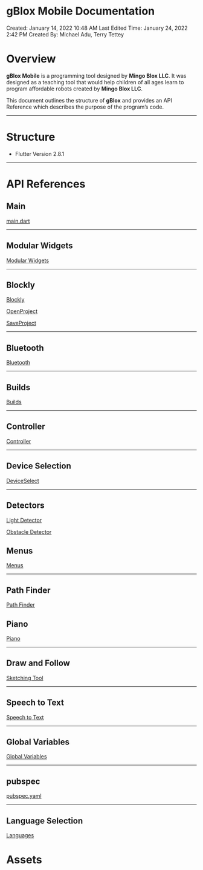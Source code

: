 # gBlox Mobile Documentation

Created: January 14, 2022 10:48 AM
Last Edited Time: January 24, 2022 2:42 PM
Created By: Michael Adu, Terry Tettey

# Overview

**gBlox Mobile** is a programming tool designed by **Mingo Blox LLC**. It was designed as a teaching tool that would help children of all ages learn to program affordable robots created by **Mingo Blox LLC**.

This document outlines the structure of **gBlox** and provides an API Reference which describes the purpose of the program’s code.

---

# Structure

- Flutter Version 2.8.1

---

# API References

## Main

[main.dart](Documentation/gBlox%20Mobile%20Documentation%2069e44b3a3e144f65844808f9965526f8/main%20dart%2067fab668d247491e8405c0c26fdbadec.md)

---

## Modular Widgets

[Modular Widgets](Documentation/gBlox%20Mobile%20Documentation%2069e44b3a3e144f65844808f9965526f8/Modular%20Widgets%2072c25ed16f334935a10e40f350c66396.md)

---

## Blockly

[Blockly](Documentation/gBlox%20Mobile%20Documentation%2069e44b3a3e144f65844808f9965526f8/Blockly%200a30f6dea44a4764977494fb751bfbbe.md)

[OpenProject](Documentation/gBlox%20Mobile%20Documentation%2069e44b3a3e144f65844808f9965526f8/OpenProject%205eeb0d40c63b4d3db2cf0280d0f40e04.md)

[SaveProject](Documentation/gBlox%20Mobile%20Documentation%2069e44b3a3e144f65844808f9965526f8/SaveProject%201bbbefafa25f4cc2be4f737680457841.md)

---

## Bluetooth

[Bluetooth](Documentation/gBlox%20Mobile%20Documentation%2069e44b3a3e144f65844808f9965526f8/Bluetooth%208bc8d4623c54494ca438a6e1766c4b11.md)

---

## Builds

[Builds](Documentation/gBlox%20Mobile%20Documentation%2069e44b3a3e144f65844808f9965526f8/Builds%20ac6ab7595121430d83b7fe02fe35124e.md)

---

## Controller

[Controller](Documentation/gBlox%20Mobile%20Documentation%2069e44b3a3e144f65844808f9965526f8/Controller%20165b42cd565049c58c18eb25a4c1f4ac.md)

---

## Device Selection

[DeviceSelect](Documentation/gBlox%20Mobile%20Documentation%2069e44b3a3e144f65844808f9965526f8/DeviceSelect%207db49aaa7e38469d913e8d66cc712966.md)

---

## Detectors

[Light Detector](Documentation/gBlox%20Mobile%20Documentation%2069e44b3a3e144f65844808f9965526f8/Light%20Detector%2004382407765943968d2058e1f95346f2.md)

[Obstacle Detector](Documentation/gBlox%20Mobile%20Documentation%2069e44b3a3e144f65844808f9965526f8/Obstacle%20Detector%20fe2100d3f3084473804b740ef8da72e9.md)

## Menus

[Menus](Documentation/gBlox%20Mobile%20Documentation%2069e44b3a3e144f65844808f9965526f8/Menus%203811786855f945b395875ac60ae391b5.md)

---

## Path Finder

[Path Finder](Documentation/gBlox%20Mobile%20Documentation%2069e44b3a3e144f65844808f9965526f8/Path%20Finder%20927e9f212df34670b4441b5e50dec734.md)

## Piano

[Piano](Documentation/gBlox%20Mobile%20Documentation%2069e44b3a3e144f65844808f9965526f8/Piano%20aa29adb286cb49c586101733505473ba.md)

---

## Draw and Follow

[Sketching Tool](Documentation/gBlox%20Mobile%20Documentation%2069e44b3a3e144f65844808f9965526f8/Sketching%20Tool%2022dacbb2c33f4ad08b2358519b650fa5.md)

---

## Speech to Text

[Speech to Text](Documentation/gBlox%20Mobile%20Documentation%2069e44b3a3e144f65844808f9965526f8/Speech%20to%20Text%203edceb0fd71b4292ac2d5b2937130503.md)

---

## Global Variables

[Global Variables](Documentation/gBlox%20Mobile%20Documentation%2069e44b3a3e144f65844808f9965526f8/Global%20Variables%204995aebf11814923a4d95181e8a423b9.md)

---

## pubspec

[pubspec.yaml](Documentation/gBlox%20Mobile%20Documentation%2069e44b3a3e144f65844808f9965526f8/pubspec%20yaml%207a79394f584e4d41ac2c092e254a335d.md)

---

## Language Selection

[Languages](Documentation/gBlox%20Mobile%20Documentation%2069e44b3a3e144f65844808f9965526f8/Languages%20569cfaaddecd4a4ca2e42f383f6e4f99.md)

# Assets